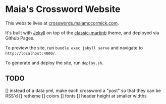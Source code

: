 # Maia's Crossword Website

This website lives at [crosswords.maiamccormick.com](https://crosswords.maiamccormick.com/).

It's built with [Jekyll](https://jekyllrb.com/) on top of the [classic-martinb](https://github.com/martinbjeldbak/classic-martinb) theme, and deployed via Github Pages.

To preview the site, run `bundle exec jekyll serve` and navigate to `http://localhost:4000/`.

To generate and deploy the site, run `deploy.sh`.

## TODO
[] instead of a data yml, make each crossword a "post" so that they can be RSS'd
[] retheme
	[] colors
	[] fonts
	[] header height at smaller widths
